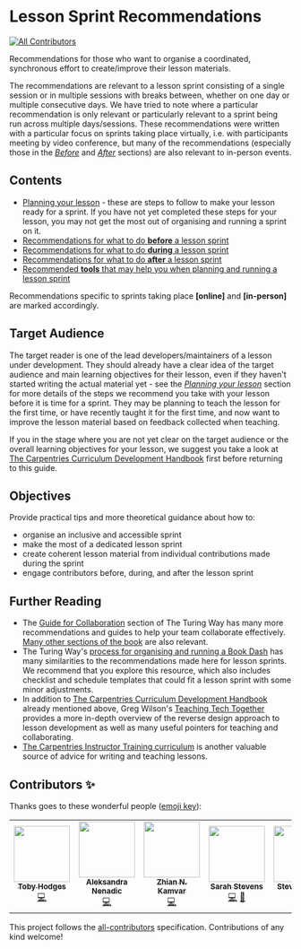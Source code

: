 # Lesson Sprint Recommendations
<!-- ALL-CONTRIBUTORS-BADGE:START - Do not remove or modify this section -->
[![All Contributors](https://img.shields.io/badge/all_contributors-5-orange.svg?style=flat-square)](#contributors-)
<!-- ALL-CONTRIBUTORS-BADGE:END -->

Recommendations for those who want to organise a coordinated, synchronous effort to create/improve their lesson materials.

The recommendations are relevant to a lesson sprint consisting of a single session or in multiple sessions with breaks between, whether on one day or multiple consecutive days. We have tried to note where a particular recommendation is only relevant or particularly relevant to a sprint being run across multiple days/sessions. These recommendations were written with a particular focus on sprints taking place virtually, i.e. with participants meeting by video conference, but many of the recommendations (especially those in the [_Before_](before.md) and [_After_](after.md) sections) are also relevant to in-person events.


## Contents

- [Planning your lesson](lesson_planning.md) - these are steps to follow to make your lesson ready for a sprint. If you have not yet completed these steps for your lesson, you may not get the most out of organising and running a sprint on it.
- [Recommendations for what to do **before** a lesson sprint](before.md)
- [Recommendations for what to do **during** a lesson sprint](during.md)
- [Recommendations for what to do **after** a lesson sprint](after.md)
- [Recommended **tools** that may help you when planning and running a lesson sprint](tools.md)

Recommendations specific to sprints taking place **[online]** and **[in-person]**
are marked accordingly.

## Target Audience

The target reader is one of the lead developers/maintainers of a lesson under development.
They should already have a clear idea of the target audience and main learning objectives for their lesson,
even if they haven't started writing the actual material yet -
see the [_Planning your lesson_](lesson_planning.md) section for more details
of the steps we recommend you take with your lesson before it is time for a sprint.
They may be planning to teach the lesson for the first time,
or have recently taught it for the first time,
and now want to improve the lesson material based on feedback collected when teaching.

If you in the stage where you are not yet clear on the target audience or the overall learning objectives for your lesson, we suggest you take a look at [The Carpentries Curriculum Development Handbook](https://cdh.carpentries.org/) first before returning to this guide.


## Objectives

Provide practical tips and more theoretical guidance about how to:

- organise an inclusive and accessible sprint
- make the most of a dedicated lesson sprint
- create coherent lesson material from individual contributions made during the sprint
- engage contributors before, during, and after the lesson sprint


## Further Reading

- The [Guide for Collaboration](https://the-turing-way.netlify.app/collaboration/collaboration.html) section of The Turing Way has many more recommendations and guides to help your team collaborate effectively. [Many other sections of the book](https://the-turing-way.netlify.app/welcome.html) are also relevant.
- The Turing Way's [process for organising and running a Book Dash](https://the-turing-way.netlify.app/community-handbook/bookdash.html) has many similarities to the recommendations made here for lesson sprints. We recommend that you explore this resource, which also includes checklist and schedule templates that could fit a lesson sprint with some minor adjustments.
- In addition to [The Carpentries Curriculum Development Handbook](https://cdh.carpentries.org/) already mentioned above, Greg Wilson's [Teaching Tech Together](https://teachtogether.tech) provides a more in-depth overview of the reverse design approach to lesson development as well as many useful pointers for teaching and collaborating.
- [The Carpentries Instructor Training curriculum](https://carpentries.github.io/instructor-training/) is another valuable source of advice for writing and teaching lessons.

## Contributors ✨

Thanks goes to these wonderful people ([emoji key](https://allcontributors.org/docs/en/emoji-key)):

<!-- ALL-CONTRIBUTORS-LIST:START - Do not remove or modify this section -->
<!-- prettier-ignore-start -->
<!-- markdownlint-disable -->
<table>
  <tr>
    <td align="center"><a href="https://tbyhdgs.info"><img src="https://avatars.githubusercontent.com/u/9694524?v=4?s=100" width="100px;" alt=""/><br /><sub><b>Toby Hodges</b></sub></a><br /><a href="https://github.com/tobyhodges/lesson-sprint-recommendations/commits?author=tobyhodges" title="Code">💻</a></td>
    <td align="center"><a href="https://github.com/anenadic/professional-cv"><img src="https://avatars.githubusercontent.com/u/631719?v=4?s=100" width="100px;" alt=""/><br /><sub><b>Aleksandra Nenadic</b></sub></a><br /><a href="https://github.com/tobyhodges/lesson-sprint-recommendations/commits?author=anenadic" title="Code">💻</a></td>
    <td align="center"><a href="http://zkamvar.netlify.com"><img src="https://avatars.githubusercontent.com/u/3639446?v=4?s=100" width="100px;" alt=""/><br /><sub><b>Zhian N. Kamvar</b></sub></a><br /><a href="https://github.com/tobyhodges/lesson-sprint-recommendations/commits?author=zkamvar" title="Code">💻</a></td>
    <td align="center"><a href="https://sarahlrstevens.info"><img src="https://avatars.githubusercontent.com/u/5558419?v=4?s=100" width="100px;" alt=""/><br /><sub><b>Sarah Stevens</b></sub></a><br /><a href="https://github.com/tobyhodges/lesson-sprint-recommendations/commits?author=sstevens2" title="Code">💻</a> <a href="https://github.com/tobyhodges/lesson-sprint-recommendations/pulls?q=is%3Apr+reviewed-by%3Asstevens2" title="Reviewed Pull Requests">👀</a></td>
    <td align="center"><a href="http://www.software.ac.uk/"><img src="https://avatars.githubusercontent.com/u/3900257?v=4?s=100" width="100px;" alt=""/><br /><sub><b>Steve Crouch</b></sub></a><br /><a href="https://github.com/tobyhodges/lesson-sprint-recommendations/commits?author=steve-crouch" title="Code">💻</a></td>
  </tr>
</table>

<!-- markdownlint-restore -->
<!-- prettier-ignore-end -->

<!-- ALL-CONTRIBUTORS-LIST:END -->

This project follows the [all-contributors](https://github.com/all-contributors/all-contributors) specification. Contributions of any kind welcome!